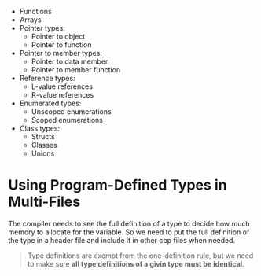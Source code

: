 -   Functions
-   Arrays
-   Pointer types:
    -   Pointer to object
    -   Pointer to function
-   Pointer to member types:
    -   Pointer to data member
    -   Pointer to member function
-   Reference types:
    -   L-value references
    -   R-value references
-   Enumerated types:
    -   Unscoped enumerations
    -   Scoped enumerations
-   Class types:
    -   Structs
    -   Classes
    -   Unions
# Using Program-Defined Types in Multi-Files
The compiler needs to see the full definition of a type to decide how much memory to allocate for the variable.
So we need to put the full definition of the type in a header file and include it in other cpp files when needed.
> Type definitions are exempt from the one-definition rule, but we need to make sure **all type definitions of a givin type must be identical**.